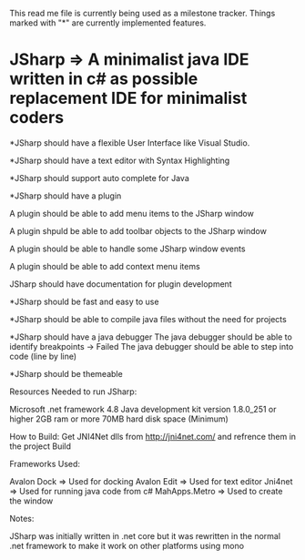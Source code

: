 This read me file is currently being used as a milestone tracker. Things marked with "*" are currently implemented features.

# JSharp => A minimalist java IDE written in c# as possible replacement IDE for minimalist coders

*JSharp should have a flexible User Interface like Visual Studio.

*JSharp should have a text editor with Syntax Highlighting

*JSharp should support auto complete for Java

*JSharp should have a plugin 

  A plugin should be able to add menu items to the JSharp window
  
  A plugin shpuld be able to add toolbar objects to the JSharp window
  
  A plugin should be able to handle some JSharp window events
  
  A plugin should be able to add context menu items

JSharp should have documentation for plugin development

*JSharp should be fast and easy to use

*JSharp should be able to compile java files without the need for projects

*JSharp should have a java debugger 
  The java debugger should be able to identify breakpoints -> Failed
  The java debugger should be able to step into code (line by line)
  
*JSharp should be themeable

Resources Needed to run JSharp:

  Microsoft .net framework 4.8
  Java development kit version 1.8.0_251 or higher
  2GB ram or more
  70MB hard disk space (Minimum)

How to Build:
  Get JNI4Net dlls from http://jni4net.com/ and refrence them in the project
  Build


Frameworks Used:

Avalon Dock => Used for docking 
Avalon Edit => Used for text editor 
Jni4net => Used for running java code from c#
MahApps.Metro => Used to create the window

Notes:

JSharp was initially written in .net core but it was rewritten in the normal .net framework to make it work on other platforms using mono
